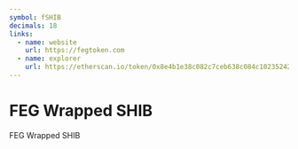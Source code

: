 ```yaml
---
symbol: fSHIB
decimals: 18
links:
  - name: website
    url: https://fegtoken.com
  - name: explorer
    url: https://etherscan.io/token/0x8e4b1e38c082c7ceb638c084c102352421fe607f
---
```


# FEG Wrapped SHIB

FEG Wrapped SHIB
